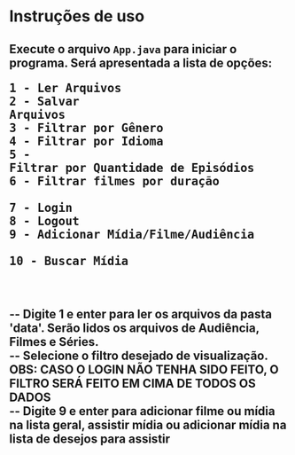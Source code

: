 # Instruções de uso

Execute o arquivo `App.java` para iniciar o programa.
Será apresentada a lista de opções:
<br><pre>1 - Ler Arquivos
<br>2 - Salvar Arquivos
<br>3 - Filtrar por Gênero
<br>4 - Filtrar por Idioma
<br>5 - Filtrar por Quantidade de Episódios
<br>6 - Filtrar filmes por duração
<br>7 - Login
<br>8 - Logout
<br>9 - Adicionar Mídia/Filme/Audiência
<br>10 - Buscar Mídia</pre>
<br><br>
-- Digite 1 e enter para ler os arquivos da pasta 'data'. Serão lidos os arquivos de Audiência, Filmes e Séries.
<br>
-- Selecione o filtro desejado de visualização. **OBS: CASO O LOGIN NÃO TENHA SIDO FEITO, O FILTRO SERÁ FEITO EM CIMA DE TODOS OS DADOS**
<br>
-- Digite 9 e enter para adicionar filme ou mídia na lista geral, assistir mídia ou adicionar mídia na lista de desejos para assistir
<br>
-- 